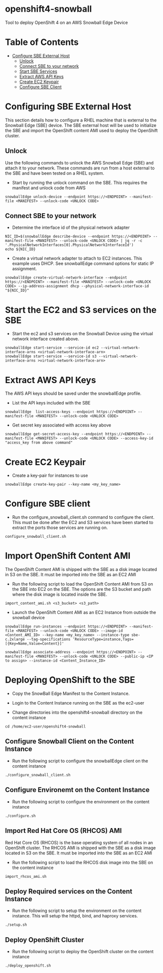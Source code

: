 # openshift4-snowball

Tool to deploy OpenShift 4 on an AWS Snowball Edge Device

# Table of Contents

   * [Configure SBE External Host](#configure-external-host)
     * [Unlock](#unlock)
     * [Connect SBE to your network](#connect)
     * [Start SBE Services](#start-sbe-services)
     * [Extract AWS API Keys](#extract)
     * [Create EC2 Keypair](#keypair)
     * [Configure SBE Client](#client-configure)
   

# Configuring SBE External Host

This section details how to configure a RHEL machine that is external to the Snowball Edge (SBE) device. The SBE external host will be used to initialize the SBE and import the OpenShift content AMI used to deploy the OpenShift cluster.

## Unlock

Use the following commands to unlock the AWS Snowball Edge (SBE) and attach it to your network. These commands are run from a host external to the SBE and have been tested on a RHEL system.

- Start by running the unlock command on the SBE. This requires the manifest and unlock code from AWS
```
snowballEdge unlock-device --endpoint https://<ENDPOINT> --manifest-file <MANIFEST> --unlock-code <UNLOCK CODE>
```

## Connect SBE to your network

- Determine the interface id of the physical network adapter
```
NIC_ID=$(snowballEdge describe-device --endpoint https://<ENDPOINT> --manifest-file <MANIFEST> --unlock-code <UNLOCK CODE> | jq -r -c '.PhysicalNetworkInterfaces[0].PhysicalNetworkInterfaceId')
echo ${NIC_ID}
```

- Create a virtual network adapter to attach to EC2 instances. This example uses DHCP. See snowballEdge command options for static IP assignment.
```
snowballEdge create-virtual-network-interface --endpoint https://<ENDPOINT> --manifest-file <MANIFEST> --unlock-code <UNLOCK CODE> --ip-address-assignment dhcp --physical-network-interface-id "${NIC_ID}"
```

# Start the EC2 and S3 services on the SBE

- Start the ec2 and s3 services on the Snowball Device using the virtual network interface created above.
```
snowballEdge start-service --service-id ec2 --virtual-network-interface-arns <virtual-network-interface-arn>
snowballEdge start-service --service-id s3 --virtual-network-interface-arns >virtual-network-interface-arn>
```

# Extract AWS API Keys

The AWS API keys should be saved under the snowballEdge profile.

- List the API keys included with the SBE
```
snowballEdge  list-access-keys --endpoint https://<ENDPOINT> --manifest-file <MANIFEST> --unlock-code <UNLOCK CODE>
```

- Get secret key associated with access key above
```
snowballEdge get-secret-access-key --endpoint https://<ENDPOINT> --manifest-file <MANIFEST> --unlock-code <UNLOCK CODE> --access-key-id "access_key from above command"
```

# Create EC2 Keypair

- Create a key-pair for instances to use
```
snowballEdge create-key-pair --key-name <my_key_name>
```

# Configure SBE client

- Run the configure_snowball_client.sh command to configure the client. This must be done after the EC2 and S3 services have been started to extract the ports those services are running on.
```
configure_snowball_client.sh
```

# Import OpenShift Content AMI

The OpenShift Content AMI is shipped with the SBE as a disk image located in S3 on the SBE. It must be imported into the SBE as an EC2 AMI

- Run the following script to load the OpenShift Content AMI from S3 on the SBE into EC2 on the SBE. The options are the S3 bucket and path where the disk image is located inside the SBE.
```
import_content_ami.sh <s3_bucket> <s3_path>
```

- Launch the OpenShift Content AMI as an EC2 Instance from outside the snowball device
```
snowballEdge run-instances --endpoint https://<ENDPOINT> --manifest-file <MANIFEST> --unlock-code <UNLOCK CODE> --image-id <Content_AMI_ID> --key-name <my_key_name> --instance-type sbe-c.2xlarge --tag-specifications 'ResourceType=instance,Tags=[{Key=Name,Value=Content}]'

snowballEdge associate-address --endpoint https://<ENDPOINT> --manifest-file <MANIFEST> --unlock-code <UNLOCK CODE> --public-ip <IP to assign> --instance-id <Content_Instance_ID>
```

# Deploying OpenShift to the SBE

- Copy the SnowBall Edge Manifest to the Content Instance.

- Login to the Content Instance running on the SBE as the ec2-user

- Change directories into the openshift4-snowball directory on the content instance

```
cd /home/ec2-user/openshift4-snowball
```

## Configure Snowball Client on the Content Instance

- Run the following script to configure the snowballEdge client on the content instance
```
./configure_snowball_client.sh
```

## Configure Environemt on the Content Instance

- Run the following script to configure the environment on the content instance
```
./configure.sh
```

## Import Red Hat Core OS (RHCOS) AMI

Red Hat Core OS (RHCOS) is the base operating system of all nodes in an OpenShift cluster. The RHCOS AMI is shipped with the SBE as a disk image located in S3 on the SBE. It must be imported into the SBE as an EC2 AMI


- Run the following script to load the RHCOS disk image into the SBE on the content instance
```
import_rhcos_ami.sh
```

## Deploy Required services on the Content Instance

- Run the following script to setup the environment on the content instance. This will setup the httpd, bind, and haproxy services.
```
./setup.sh
```

## Deploy OpenShift Cluster

- Run the following script to deploy the OpenShift cluster on the content instance
```
./deploy_openshift.sh
```

